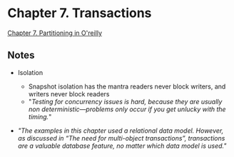 # Chapter 7. Transactions

[Chapter 7. Partitioning in O'reilly](https://learning.oreilly.com/library/view/designing-data-intensive-applications/9781491903063/ch07.html)

## Notes
- Isolation
  - Snapshot isolation has the mantra readers never block writers, and writers never block readers
  - "_Testing for concurrency issues is hard, because they are usually non deterministic—problems only occur if you get unlucky with the timing._" 

- _"The examples in this chapter used a relational data model. However, as discussed in “The need for multi-object transactions”, transactions are a valuable database feature, no matter which data model is used."_